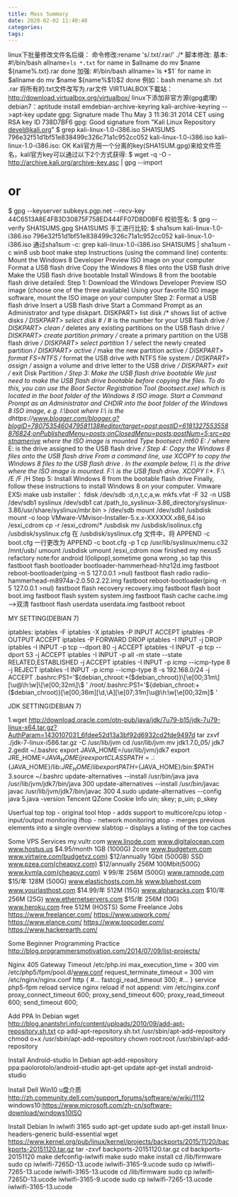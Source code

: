 ```yaml
---
title: Mass Summary
date: 2020-02-02 11:40:40
categories:
tags:
---
```

linux下批量修改文件名后缀：
命令修改:rename 's/\.txt/\.rar/' ./*
脚本修改:
基本:
#!/bin/bash
allname=`ls *.txt`
for name in $allname
do
    mv $name ${name%.txt}.rar
done
加强:
#!/bin/bash
allname=`ls *$1`
for name in $allname
do
     mv $name ${name%$1}$2
done
例如：bash mename.sh .txt .rar  将所有的.txt文件改写为.rar文件
VIRTUALBOX下載站：http://download.virtualbox.org/virtualbox/
linux下添加非官方源(gpg處理)
debian7：aptitude install emdebian-archive-keyring kali-archive-keyring -->apt-key update
gpg: Signature made Thu May 3 11:36:31 2014 CET using RSA key ID 738D7BF6
gpg: Good signature from "Kali Linux Repository <devel@kali.org>"
$ grep kali-linux-1.0-i386.iso SHA1SUMS 796e32f51d1bf51e838499c326c71a1c952cc052 kali-linux-1.0-i386.iso
kali-linux-1.0-i386.iso: OK
Kali官方用一个分离的key(SHA1SUM.gpg)来给文件签名，kali官方key可以通过以下2个方式获得:
$ wget -q -O - http://archive.kali.org/archive-key.asc | gpg --import
# or
$ gpg --keyserver subkeys.pgp.net --recv-key 44C6513A8E4FB3D30875F758ED444FF07D8D0BF6
校验签名:
$ gpg --verify SHA1SUMS.gpg SHA1SUMS
手工进行比较:
$ sha1sum kali-linux-1.0-i386.iso 796e32f51d1bf51e838499c326c71a1c952cc052 kali-linux-1.0-i386.iso
 通过sha1sum -c:
grep kali-linux-1.0-i386.iso SHA1SUMS | sha1sum -c
win8 usb boot make step
Instructions (using the command line) 
contents:
    Mount the Windows 8 Developer Preview ISO image on your computer
    Format a USB flash drive
    Copy the Windows 8 files onto the USB flash drive
    Make the USB flash drive bootable
    Install Windows 8 from the bootable flash drive
detailed: 
 Step 1:
    Download the Windows Developer Preview ISO image (choose one of the three available)
    Using your favorite ISO image software, mount the ISO image on your computer
 Step 2: Format a USB flash drive 
    Insert a USB flash drive
    Start a Command Prompt as an Administrator and type diskpart.
    DISKPART> list disk                                 /* shows list of active disks */
    DISKPART> select disk #                         /* # is the number for your USB flash drive */
    DISKPART> clean                                     /* deletes any existing partitions on the USB flash drive */
    DISKPART> create partition primary     /* create a primary partition on the USB flash drive */
    DISKPART> select partition 1                 /* select the newly created partition */
    DISKPART> active                                    /* make the new partition active */
    DISKPART> format FS=NTFS                 /* format the USB drive with NTFS file system */
    DISKPART> assign                                   /* assign a volume and drive letter to the USB drive */
    DISKPART> exit                                        /* exit Disk Partition */
 Step 3: Make the USB flash drive bootable 
We just need to make the USB flash drive bootable before copying the files. To do this, you can use the Boot Sector Registration Tool (bootsect.exe) which is located in the boot folder of the Windows 8 ISO image.
    Start a Command Prompt as an Administrator and CHDIR into the boot folder of the Windows 8 ISO image, e.g. I:\boot where I:\ is the dhttps://www.blogger.com/blogger.g?blogID=7807535460479581138#editor/target=post;postID=6181327553558876824;onPublishedMenu=posts;onClosedMenu=posts;postNum=5;src=postnamerive where the ISO image is mounted
    Type bootsect /nt60 E:                              /* where E: is the drive assigned to the USB flash drive */
 Step 4: Copy the Windows 8 files onto the USB flash drive 
From a command line, use XCOPY to copy the Windows 8 files to the USB flash drive . In the example below, I:\ is the drive where the ISO image is mounted. F:\ is the USB flash drive.
XCOPY I:\*.* F:\ /E /F /H
 Step 5: Install Windows 8 from the bootable flash drive 
Finally, follow these instructions to install Windows 8 on your computer. 
Vmware EXSi
make usb installer：
fdisk /dev/sdb :d,n,t,c,a,w.
mkfs.vfat -F 32 -n USB /dev/sdb1
syslinux /dev/sdb1
cat /<varname>path_to_syslinux-3.86_directory</varname>/syslinux-3.86/usr/share/syslinux/mbr.bin > /dev/sdb
mount /dev/sdb1 /usbdisk
mount -o loop VMware-VMvisor-Installer-5.x.x-XXXXXX.x86_64.iso /esxi_cdrom
cp -r /esxi_cdrom/* /usbdisk
mv /usbdisk/isolinux.cfg /usbdisk/syslinux.cfg
在 /usbdisk/syslinux.cfg 文件中，将 APPEND -c boot.cfg 一行更改为 APPEND -c boot.cfg -p 1
cp /usr/lib/syslinux/menu.c32 /mnt/usb/
umount /usbdisk
umount /esxi_cdrom
now finished
my nexus5 refactory
note:for android l(lolipop),sometime gona wrong ,so tap this
fastboot flash bootloader bootloader-hammerhead-hhz12d.img
fastboot reboot-bootloader(ping -n 5 127.0.0.1 >nul)
fastboot flash radio radio-hammerhead-m8974a-2.0.50.2.22.img
fastboot reboot-bootloader(ping -n 5 127.0.0.1 >nul)
fastboot flash recovery recovery.img
fastboot flash boot boot.img
fastboot flash system system.img
fastboot flash cache cache.img -->双清
fastboot flash userdata userdata.img
fastboot reboot

MY SETTING(DEBIAN 7)


iptables:
iptables -F
iptables -X
iptables -P INPUT ACCEPT
iptables -P OUTPUT ACCEPT
iptables -P FORWARD DROP
iptables -I INPUT -j DROP
iptables -I INPUT -p tcp --dport 80 -j ACCEPT
iptables -I INPUT -p tcp --dport 53 -j ACCEPT
iptables -I INPUT -p all -m state --state RELATED,ESTABLISHED -j ACCEPT
iptables -I INPUT -p icmp --icmp-type 8 -j REJECT
iptables -I INPUT -p icmp --icmp-type 8 -s 192.168.0/24 -j ACCEPT
.bashrc:PS1='${debian_chroot:+($debian_chroot)}\[\e[00;31m\][\u@\h:\w]\[\e[00;32m\]\$ '
/root/.bashrc:PS1='${debian_chroot:+($debian_chroot)}\[\e[00;36m\][\d,\A]\[\e[07;31m\]\u@\h:\w\[\e[00;32m\]\$ '

JDK SETTING(DEBIAN 7)


1.wget http://download.oracle.com/otn-pub/java/jdk/7u79-b15/jdk-7u79-linux-x64.tar.gz?AuthParam=1430107031_6fdee52d13a3bf92d6932cd2fde9497d
tar zxvf ./jdk-7-linux-i586.tar.gz -C /usr/lib/jvm
cd /usr/lib/jvm
mv jdk1.7.0_05/ jdk7
2.gedit ~/.bashrc
export JAVA_HOME=/usr/lib/jvm/jdk7
export JRE_HOME=${JAVA_HOME}/jre
export CLASSPATH=.:${JAVA_HOME}/lib:${JRE_HOME}/lib
export PATH=${JAVA_HOME}/bin:$PATH
3.source ~/.bashrc
update-alternatives --install /usr/bin/java java /usr/lib/jvm/jdk7/bin/java 300
update-alternatives --install /usr/bin/javac javac /usr/lib/jvm/jdk7/bin/javac 300
4.sudo update-alternatives --config java
5.java -version
Tencent QZone Cookie Info
uin; skey; p_uin; p_skey

Userfual top
top - original tool
htop - adds support to multicore/cpu
iotop - input/output monitoring
iftop - network monitoring
atop - merges previous elements into a single overview
slabtop – displays a listing of the top caches

Some VPS Services
my.vultr.com
www.linode.com
www.digitalocean.com
www.hostus.us $4.95/month 1GB (1000G) 2core
www.budgetvm.com
www.virtwire.com(budgetvz.com) $12/annually 1Gbit (500GB) SSD
www.pzea.com(cheapvz.com) $12/annually 256M 100Mbit(500G)
www.kvmla.com(cheapvz.com) ￥99/年 256M (500G)
www.ramnode.com $15/年 128M (500G)
www.elastichosts.com.hk
www.bluehost.com
www.yourlasthost.com $14.99/年 512M (15G)
www.alpharacks.com $10/年 256M (25G)
www.ethernetservers.com $15/年 256M (10G)
www.heroku.com free 512M (HOSTS)
Some Freelance Jobs
https://www.freelancer.com/
https://www.upwork.com/
https://www.elance.com/
https://www.topcoder.com/
https://www.hackerearth.com/

Some Beginner Programming Practice
http://blog.programmersmotivation.com/2014/07/09/list-projects/

Nginx 405 Gateway Timeout
/etc/php.ini
max_execution_time = 300
vim /etc/php5/fpm/pool.d/www.conf
request_terminate_timeout = 300
vim /etc/nginx/nginx.conf
http { #... fastcgi_read_timeout 300; #... }
service php5-fpm reload service nginx reload
if not append:
vim /etc/nginx.conf
proxy_connect_timeout 600; proxy_send_timeout 600; proxy_read_timeout 600; send_timeout 600;

Add PPA In Debian
wget http://blog.anantshri.info/content/uploads/2010/09/add-apt-repository.sh.txt
cp add-apt-repository.sh.txt /usr/sbin/apt-add-repository
chmod o+x /usr/sbin/apt-add-repository
chown root:root /usr/sbin/apt-add-repository

Install Android-studio In Debian
apt-add-repository ppa:paolorotolo/android-studio
apt-get update
apt-get install android-studio

Install Dell Win10
u盘介质 http://zh.community.dell.com/support_forums/software/w/wiki/1112
windows10:https://www.microsoft.com/zh-cn/software-download/windows10ISO

Install Debian In iwlwifi 3165
sudo apt-get update
sudo apt-get install linux-headers-generic build-essential 
wget https://www.kernel.org/pub/linux/kernel/projects/backports/2015/11/20/backports-20151120.tar.gz 
tar -zxvf backports-20151120.tar.gz 
cd backports-20151120 
make defconfig-iwlwifi 
make 
sudo make install
cd /lib/firmware sudo cp iwlwifi-7265D-13.ucode iwlwifi-3165-9.ucode sudo cp iwlwifi-7265-13.ucode iwlwifi-3165-13.ucode
cd /lib/firmware sudo cp iwlwifi-7265D-13.ucode iwlwifi-3165-9.ucode sudo cp iwlwifi-7265-13.ucode iwlwifi-3165-13.ucode